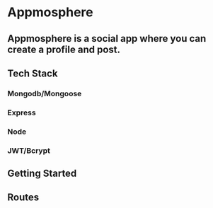 # Appmosphere

## Appmosphere is a social app where you can create a profile and post.

## Tech Stack

### Mongodb/Mongoose
### Express
### Node
### JWT/Bcrypt

## Getting Started


## Routes

